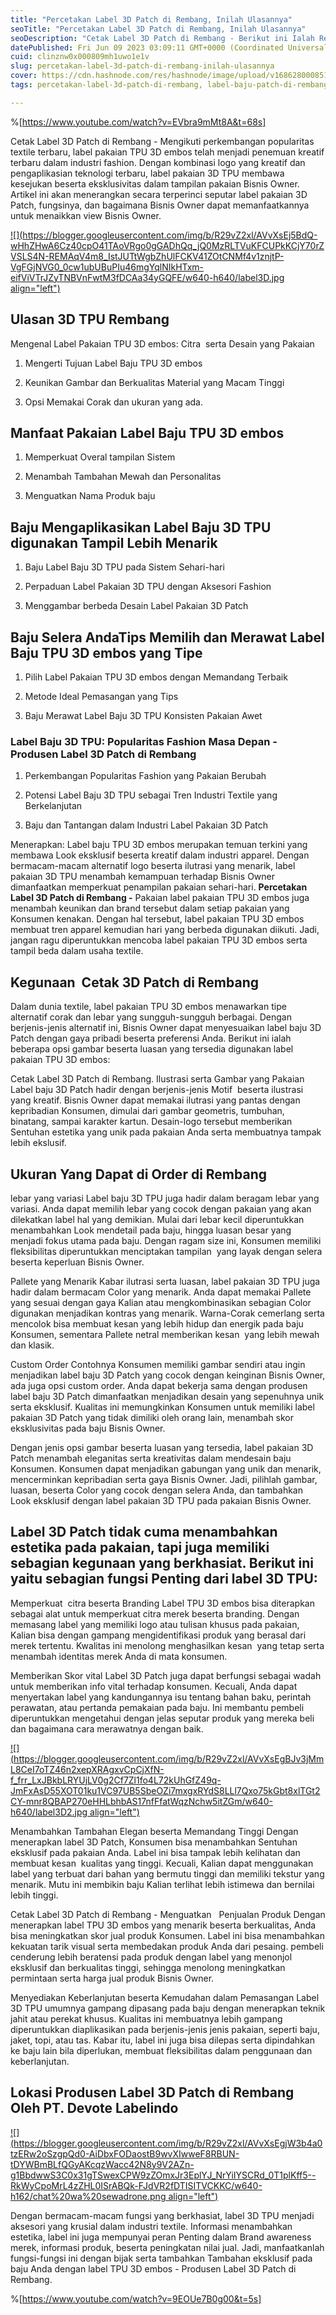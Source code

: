 ```yaml
---
title: "Percetakan Label 3D Patch di Rembang, Inilah Ulasannya"
seoTitle: "Percetakan Label 3D Patch di Rembang, Inilah Ulasannya"
seoDescription: "Cetak Label 3D Patch di Rembang - Berikut ini Ialah Rekomendasi dengan informatif yang @Devote.labels Tulis Perihal Jasa Produsen Label 3D Patch"
datePublished: Fri Jun 09 2023 03:09:11 GMT+0000 (Coordinated Universal Time)
cuid: clinznw0x000809mh1uwo1e1v
slug: percetakan-label-3d-patch-di-rembang-inilah-ulasannya
cover: https://cdn.hashnode.com/res/hashnode/image/upload/v1686280008510/99476d6f-af1d-43cf-b94e-288dcb4e054e.jpeg
tags: percetakan-label-3d-patch-di-rembang, label-baju-patch-di-rembang, label-baju-jersey-rembang

---
```


%[https://www.youtube.com/watch?v=EVbra9mMt8A&t=68s] 

Cetak Label 3D Patch di Rembang - Mengikuti perkembangan popularitas textile terbaru, label pakaian TPU 3D embos telah menjadi penemuan kreatif terbaru dalam industri fashion. Dengan kombinasi logo yang kreatif dan pengaplikasian teknologi terbaru, label pakaian 3D TPU membawa kesejukan beserta eksklusivitas dalam tampilan pakaian Bisnis Owner. Artikel ini akan menerangkan secara terperinci seputar label pakaian 3D Patch, fungsinya, dan bagaimana Bisnis Owner dapat memanfaatkannya untuk menaikkan view Bisnis Owner.

[![](https://blogger.googleusercontent.com/img/b/R29vZ2xl/AVvXsEj5BdQ-wHhZHwA6Cz40cpO41TAoVRgo0gGADhQq_jQ0MzRLTVuKFCUPkKCjY70rZVSLS4N-REMAqV4m8_IstJUTtWgbZhUlFCKV41ZOtCNMf4v1znjtP-VgFGjNVG0_0cw1ubUBuPIu46mgYqlNIkHTxm-eifViVTrJZyTNBVnFwtM3fDCAa34yGQFE/w640-h640/label3D.jpg align="left")](https://blogger.googleusercontent.com/img/b/R29vZ2xl/AVvXsEj5BdQ-wHhZHwA6Cz40cpO41TAoVRgo0gGADhQq_jQ0MzRLTVuKFCUPkKCjY70rZVSLS4N-REMAqV4m8_IstJUTtWgbZhUlFCKV41ZOtCNMf4v1znjtP-VgFGjNVG0_0cw1ubUBuPIu46mgYqlNIkHTxm-eifViVTrJZyTNBVnFwtM3fDCAa34yGQFE/s900/label3D.jpg)

## Ulasan 3D TPU Rembang

Mengenal Label Pakaian TPU 3D embos: Citra  serta Desain yang Pakaian

1. Mengerti Tujuan Label Baju TPU 3D embos
    
2. Keunikan Gambar dan Berkualitas Material yang Macam Tinggi
    
3. Opsi Memakai Corak dan ukuran yang ada.
    

## Manfaat Pakaian Label Baju TPU 3D embos

1. Memperkuat Overal tampilan Sistem
    
2. Menambah Tambahan Mewah dan Personalitas
    
3. Menguatkan Nama Produk baju
    

## Baju Mengaplikasikan Label Baju 3D TPU digunakan Tampil Lebih Menarik

1. Baju Label Baju 3D TPU pada Sistem Sehari-hari
    
2. Perpaduan Label Pakaian 3D TPU dengan Aksesori Fashion
    
3. Menggambar berbeda Desain Label Pakaian 3D Patch
    

## Baju Selera AndaTips Memilih dan Merawat Label Baju TPU 3D embos yang Tipe

1. Pilih Label Pakaian TPU 3D embos dengan Memandang Terbaik
    
2. Metode Ideal Pemasangan yang Tips
    
3. Baju Merawat Label Baju 3D TPU Konsisten Pakaian Awet
    

### Label Baju 3D TPU: Popularitas Fashion Masa Depan - Produsen Label 3D Patch di Rembang

1. Perkembangan Popularitas Fashion yang Pakaian Berubah
    
2. Potensi Label Baju 3D TPU sebagai Tren Industri Textile yang Berkelanjutan
    
3. Baju dan Tantangan dalam Industri Label Pakaian 3D Patch
    

Menerapkan: Label baju TPU 3D embos merupakan temuan terkini yang membawa Look eksklusif beserta kreatif dalam industri apparel. Dengan bermacam-macam alternatif logo beserta ilutrasi yang menarik, label pakaian 3D TPU menambah kemampuan terhadap Bisnis Owner dimanfaatkan memperkuat penampilan pakaian sehari-hari. **Percetakan Label 3D Patch di Rembang -** Pakaian label pakaian TPU 3D embos juga menambah keunikan dan brand tersebut dalam setiap pakaian yang Konsumen kenakan. Dengan hal tersebut, label pakaian TPU 3D embos membuat tren apparel kemudian hari yang berbeda digunakan diikuti. Jadi, jangan ragu diperuntukkan mencoba label pakaian TPU 3D embos serta tampil beda dalam usaha textile.

## Kegunaan  Cetak 3D Patch di Rembang

Dalam dunia textile, label pakaian TPU 3D embos menawarkan tipe alternatif corak dan lebar yang sungguh-sungguh berbagai. Dengan berjenis-jenis alternatif ini, Bisnis Owner dapat menyesuaikan label baju 3D Patch dengan gaya pribadi beserta preferensi Anda. Berikut ini ialah beberapa opsi gambar beserta luasan yang tersedia digunakan label pakaian TPU 3D embos:

Cetak Label 3D Patch di Rembang. Ilustrasi serta Gambar yang Pakaian Label baju 3D Patch hadir dengan berjenis-jenis Motif  beserta ilustrasi yang kreatif. Bisnis Owner dapat memakai ilutrasi yang pantas dengan kepribadian Konsumen, dimulai dari gambar geometris, tumbuhan, binatang, sampai karakter kartun. Desain-logo tersebut memberikan Sentuhan estetika yang unik pada pakaian Anda serta membuatnya tampak lebih ekslusif.

## Ukuran Yang Dapat di Order di Rembang

lebar yang variasi Label baju 3D TPU juga hadir dalam beragam lebar yang variasi. Anda dapat memilih lebar yang cocok dengan pakaian yang akan dilekatkan label hal yang demikian. Mulai dari lebar kecil diperuntukkan menambahkan Look mendetail pada baju, hingga luasan besar yang menjadi fokus utama pada baju. Dengan ragam size ini, Konsumen memiliki fleksibilitas diperuntukkan menciptakan tampilan  yang layak dengan selera beserta keperluan Bisnis Owner.

Pallete yang Menarik Kabar ilutrasi serta luasan, label pakaian 3D TPU juga hadir dalam bermacam Color yang menarik. Anda dapat memakai Pallete yang sesuai dengan gaya Kalian atau mengkombinasikan sebagian Color digunakan menjadikan kontras yang menarik. Warna-Corak cemerlang serta mencolok bisa membuat kesan yang lebih hidup dan energik pada baju Konsumen, sementara Pallete netral memberikan kesan  yang lebih mewah dan klasik.

Custom Order Contohnya Konsumen memiliki gambar sendiri atau ingin menjadikan label baju 3D Patch yang cocok dengan keinginan Bisnis Owner, ada juga opsi custom order. Anda dapat bekerja sama dengan produsen label baju 3D Patch dimanfaatkan menjadikan desain yang sepenuhnya unik serta eksklusif. Kualitas ini memungkinkan Konsumen untuk memiliki label pakaian 3D Patch yang tidak dimiliki oleh orang lain, menambah skor eksklusivitas pada baju Bisnis Owner.

Dengan jenis opsi gambar beserta luasan yang tersedia, label pakaian 3D Patch menambah eleganitas serta kreativitas dalam mendesain baju Konsumen. Konsumen dapat menjadikan gabungan yang unik dan menarik, mencerminkan kepribadian serta gaya Bisnis Owner. Jadi, pilihlah gambar, luasan, beserta Color yang cocok dengan selera Anda, dan tambahkan Look eksklusif dengan label pakaian 3D TPU pada pakaian Bisnis Owner.

## Label 3D Patch tidak cuma menambahkan estetika pada pakaian, tapi juga memiliki sebagian kegunaan yang berkhasiat. Berikut ini yaitu sebagian fungsi Penting dari label 3D TPU:

Memperkuat  citra beserta Branding Label TPU 3D embos bisa diterapkan sebagai alat untuk memperkuat citra merek beserta branding. Dengan memasang label yang memiliki logo atau tulisan khusus pada pakaian, Kalian bisa dengan gampang mengidentifikasi produk yang berasal dari merek tertentu. Kwalitas ini menolong menghasilkan kesan  yang tetap serta menambah identitas merek Anda di mata konsumen.

Memberikan Skor vital Label 3D Patch juga dapat berfungsi sebagai wadah untuk memberikan info vital terhadap konsumen. Kecuali, Anda dapat menyertakan label yang kandungannya isu tentang bahan baku, perintah perawatan, atau pertanda pemakaian pada baju. Ini membantu pembeli diperuntukkan mengetahui dengan jelas seputar produk yang mereka beli dan bagaimana cara merawatnya dengan baik.

[![](https://blogger.googleusercontent.com/img/b/R29vZ2xl/AVvXsEgBJv3jMmL8CeI7oTZ46n2xepXRAgxvCpCjXfN-f_frr_LxJBkbLRYUjLV0g2Cf7Zl1fo4L72kUhGfZ49q-JmFxAsD55XOT01ku1VC97UB5SbeOZi7mxgxRYdS8LLl7Qxo75kGbt8xlTGt2CY-mnr8QBAP270eHHLbhbAS17nfFfatWqzNchw5itZGm/w640-h640/label3D2.jpg align="left")](https://blogger.googleusercontent.com/img/b/R29vZ2xl/AVvXsEgBJv3jMmL8CeI7oTZ46n2xepXRAgxvCpCjXfN-f_frr_LxJBkbLRYUjLV0g2Cf7Zl1fo4L72kUhGfZ49q-JmFxAsD55XOT01ku1VC97UB5SbeOZi7mxgxRYdS8LLl7Qxo75kGbt8xlTGt2CY-mnr8QBAP270eHHLbhbAS17nfFfatWqzNchw5itZGm/s900/label3D2.jpg)

Menambahkan Tambahan Elegan beserta Memandang Tinggi Dengan menerapkan label 3D Patch, Konsumen bisa menambahkan Sentuhan eksklusif pada pakaian Anda. Label ini bisa tampak lebih kelihatan dan membuat kesan  kualitas yang tinggi. Kecuali, Kalian dapat menggunakan label yang terbuat dari bahan yang bermutu tinggi dan memiliki tekstur yang menarik. Mutu ini membikin baju Kalian terlihat lebih istimewa dan bernilai lebih tinggi.

Cetak Label 3D Patch di Rembang - Menguatkan   Penjualan Produk Dengan menerapkan label TPU 3D embos yang menarik beserta berkualitas, Anda bisa meningkatkan skor jual produk Konsumen. Label ini bisa menambahkan kekuatan tarik visual serta membedakan produk Anda dari pesaing. pembeli cenderung lebih beratensi pada produk dengan label yang menonjol eksklusif dan berkualitas tinggi, sehingga menolong meningkatkan permintaan serta harga jual produk Bisnis Owner.

Menyediakan Keberlanjutan beserta Kemudahan dalam Pemasangan Label 3D TPU umumnya gampang dipasang pada baju dengan menerapkan teknik jahit atau perekat khusus. Kualitas ini membuatnya lebih gampang diperuntukkan diaplikasikan pada berjenis-jenis jenis pakaian, seperti baju, jaket, topi, atau tas. Kabar itu, label ini juga bisa dilepas serta dipindahkan ke baju lain bila diperlukan, membuat fleksibilitas dalam penggunaan dan keberlanjutan.

## Lokasi Produsen Label 3D Patch di Rembang Oleh PT. Devote Labelindo

[![](https://blogger.googleusercontent.com/img/b/R29vZ2xl/AVvXsEgjW3b4a0tzERw2oSzgpQd0-AiDbxFODaostB9wvXIwweF8RBUN-tDYWBmBLfQGyAKcqzWacc42N8y9V2AZn-g1BbdwwS3C0x31gTSwexCPW9zZOmxJr3EplYJ_NrYiIYSCRd_0T1plKff5--RkWyCpoMrL4zZHL0ISrABQk-FJdVR2fDTISITVCKKC/w640-h162/chat%20wa%20sewadrone.png align="left")](https://wa.me/+6287838865004?text=Permisi%2C%20kak%20mau%20nanya%20tentang%20label%2C%20dapat%20informasi%20dari%20devotelabels.web.id)

Dengan bermacam-macam fungsi yang berkhasiat, label 3D TPU menjadi aksesori yang krusial dalam industri textile. Informasi menambahkan estetika, label ini juga mempunyai peran Penting dalam Brand awareness merek, informasi produk, beserta peningkatan nilai jual. Jadi, manfaatkanlah fungsi-fungsi ini dengan bijak serta tambahkan Tambahan eksklusif pada baju Anda dengan label TPU 3D embos - Produsen Label 3D Patch di Rembang.

%[https://www.youtube.com/watch?v=9EOUe7B0g00&t=5s]